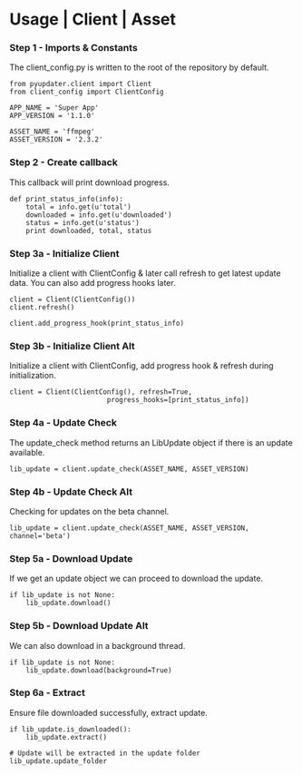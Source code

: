# Usage | Client | Asset

### Step 1 - Imports & Constants
The client_config.py is written to the root of the repository by default.
```
from pyupdater.client import Client
from client_config import ClientConfig

APP_NAME = 'Super App'
APP_VERSION = '1.1.0'

ASSET_NAME = 'ffmpeg'
ASSET_VERSION = '2.3.2'
```

### Step 2 - Create callback
This callback will print download progress.
```
def print_status_info(info):
    total = info.get(u'total')
    downloaded = info.get(u'downloaded')
    status = info.get(u'status')
    print downloaded, total, status
```

### Step 3a - Initialize Client
Initialize a client with ClientConfig & later call refresh to get latest update data. You can also add progress hooks later.
```
client = Client(ClientConfig())
client.refresh()

client.add_progress_hook(print_status_info)
```

### Step 3b - Initialize Client Alt
Initialize a client with ClientConfig, add progress hook & refresh during initialization.
```
client = Client(ClientConfig(), refresh=True,
                        progress_hooks=[print_status_info])
```

### Step 4a - Update Check
The update_check method returns an LibUpdate object if there is an update available.
```
lib_update = client.update_check(ASSET_NAME, ASSET_VERSION)
```

### Step 4b - Update Check Alt
Checking for updates on the beta channel.
```
lib_update = client.update_check(ASSET_NAME, ASSET_VERSION, channel='beta')
```

### Step 5a - Download Update
If we get an update object we can proceed to download the update.
```
if lib_update is not None:
    lib_update.download()
```

### Step 5b - Download Update Alt
We can also download in a background thread.
```
if lib_update is not None:
    lib_update.download(background=True)
```

### Step 6a - Extract
Ensure file downloaded successfully, extract update.

```
if lib_update.is_downloaded():
    lib_update.extract()

# Update will be extracted in the update folder
lib_update.update_folder
```
